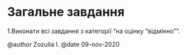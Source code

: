 # Загальне завдання

1.Виконати всі завдання з категорії “на оцінку “відмінно””.

@author Zozulia I.
@date 09-nov-2020
